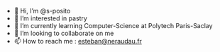 - 👋 Hi, I’m @s-posito
- 👀 I’m interested in pastry
- 🌱 I’m currently learning Computer-Science at Polytech Paris-Saclay
- 💞️ I’m looking to collaborate on me
- 📫 How to reach me : esteban@neraudau.fr

<!---
s-posito/s-posito is a ✨ special ✨ repository because its `README.md` (this file) appears on your GitHub profile.
You can click the Preview link to take a look at your changes.
--->
